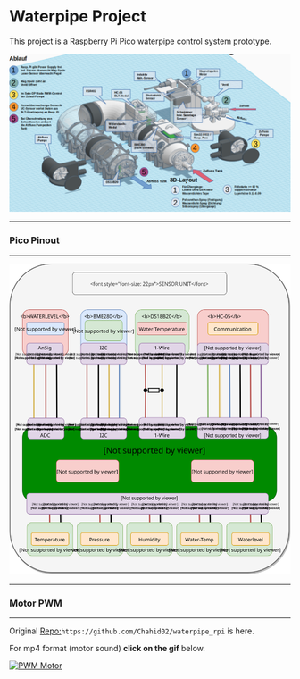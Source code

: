# Waterpipe Project

 This project is a Raspberry Pi Pico waterpipe control system prototype.
<!-- picture -->
![Kesselsteuerung](/images/Kessel.png)


___
### Pico Pinout
___

<img src="images/Pinout.svg?sanitize=true">

<!-- video -->
___
### Motor PWM
___
Original [Repo:](https://github.com/Chahid02/waterpipe_rpi)`https://github.com/Chahid02/waterpipe_rpi` is here.

 For mp4 format (motor sound) **click on the gif** below.


[![PWM Motor](videos/PWM_Motor.gif)](https://raw.githubusercontent.com/Chahid02/waterpipe_pico/master/videos/PWM_Motor.mp4)




